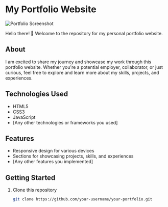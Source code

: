 # My Portfolio Website

![Portfolio Screenshot](path/to/screenshot.png)

Hello there! 👋 Welcome to the repository for my personal portfolio website.

## About

I am excited to share my journey and showcase my work through this portfolio website. Whether you're a potential employer, collaborator, or just curious, feel free to explore and learn more about my skills, projects, and experiences.

## Technologies Used

- HTML5
- CSS3
- JavaScript
- [Any other technologies or frameworks you used]

## Features

- Responsive design for various devices
- Sections for showcasing projects, skills, and experiences
- [Any other features you implemented]

## Getting Started

1. Clone this repository
   ```bash
   git clone https://github.com/your-username/your-portfolio.git
